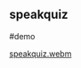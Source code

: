 ## speakquiz
#demo


[speakquiz.webm](https://github.com/user-attachments/assets/e1652ea4-c3ee-42e4-9082-c130b3f0a49e)
